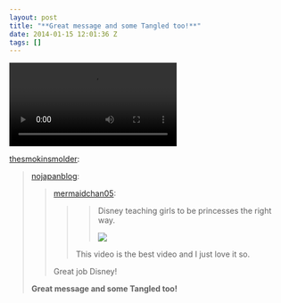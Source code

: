 ```yaml
---
layout: post
title: "**Great message and some Tangled too!**"
date: 2014-01-15 12:01:36 Z
tags: []
---
```

<video autoplay="autoplay" controls="controls"><source src="http://www.youtube.com/watch?v=qUGnu0gXtn4"></video>

[thesmokinsmolder](http://thesmokinsmolder.tumblr.com/post/72717263906):

> [nojapanblog](http://nojapanblog.tumblr.com/post/71770824543/mermaidchan05-disney-teaching-girls-to-be):
> 
> > [mermaidchan05](http://mermaidchan05.tumblr.com/post/59745824996/disney-teaching-girls-to-be-princesses-the-right):
> > 
> > > > Disney teaching girls to be princesses the right way.
> > > > 
> > > > ![](https://66.media.tumblr.com/tumblr_lmb630tZUi1qafrh6.gif)
> > > 
> > > This video is the best video and I just love it so. 
> > 
> > Great job Disney!
> 
> **Great message and some Tangled too!**

